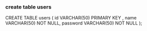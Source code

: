### create table users
CREATE TABLE users ( 
   id VARCHAR(50) PRIMARY KEY , 
   name VARCHAR(50) NOT NULL, 
   password VARCHAR(50) NOT NULL
);